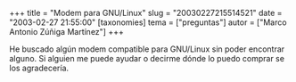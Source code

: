 +++
title = "Modem para GNU/Linux"
slug = "20030227215514521"
date = "2003-02-27 21:55:00"
[taxonomies]
tema = ["preguntas"]
autor = ["Marco Antonio Zúñiga Martínez"]
+++

He buscado algún modem compatible para GNU/Linux sin poder encontrar
alguno. Si alguien me puede ayudar o decirme dónde lo puedo comprar se
los agradecería.

